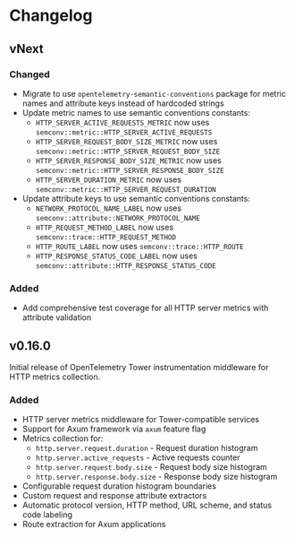 # Changelog

## vNext

### Changed

* Migrate to use `opentelemetry-semantic-conventions` package for metric names and attribute keys instead of hardcoded strings
* Update metric names to use semantic conventions constants:
  - `HTTP_SERVER_ACTIVE_REQUESTS_METRIC` now uses `semconv::metric::HTTP_SERVER_ACTIVE_REQUESTS`
  - `HTTP_SERVER_REQUEST_BODY_SIZE_METRIC` now uses `semconv::metric::HTTP_SERVER_REQUEST_BODY_SIZE`
  - `HTTP_SERVER_RESPONSE_BODY_SIZE_METRIC` now uses `semconv::metric::HTTP_SERVER_RESPONSE_BODY_SIZE`
  - `HTTP_SERVER_DURATION_METRIC` now uses `semconv::metric::HTTP_SERVER_REQUEST_DURATION`
* Update attribute keys to use semantic conventions constants:
  - `NETWORK_PROTOCOL_NAME_LABEL` now uses `semconv::attribute::NETWORK_PROTOCOL_NAME`
  - `HTTP_REQUEST_METHOD_LABEL` now uses `semconv::trace::HTTP_REQUEST_METHOD`
  - `HTTP_ROUTE_LABEL` now uses `semconv::trace::HTTP_ROUTE`
  - `HTTP_RESPONSE_STATUS_CODE_LABEL` now uses `semconv::attribute::HTTP_RESPONSE_STATUS_CODE`

### Added

* Add comprehensive test coverage for all HTTP server metrics with attribute validation

## v0.16.0

Initial release of OpenTelemetry Tower instrumentation middleware for HTTP metrics collection.

### Added

* HTTP server metrics middleware for Tower-compatible services
* Support for Axum framework via `axum` feature flag
* Metrics collection for:
  - `http.server.request.duration` - Request duration histogram
  - `http.server.active_requests` - Active requests counter
  - `http.server.request.body.size` - Request body size histogram
  - `http.server.response.body.size` - Response body size histogram
* Configurable request duration histogram boundaries
* Custom request and response attribute extractors
* Automatic protocol version, HTTP method, URL scheme, and status code labeling
* Route extraction for Axum applications
